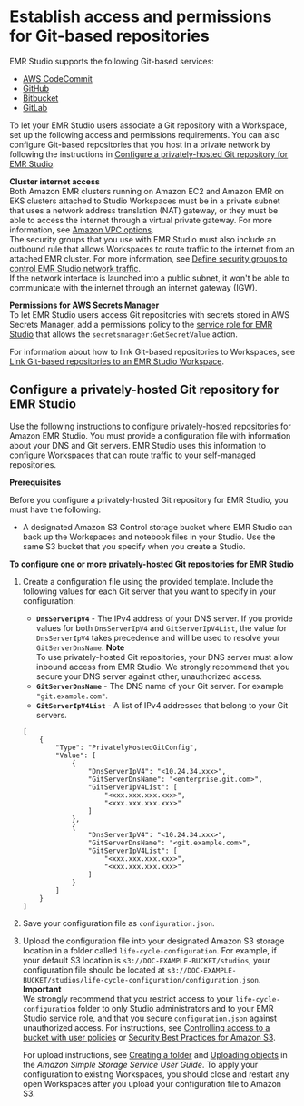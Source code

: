 # Establish access and permissions for Git\-based repositories<a name="emr-studio-enable-git"></a>

EMR Studio supports the following Git\-based services:
+ [AWS CodeCommit](http://aws.amazon.com/codecommit)
+ [GitHub](https://github.com)
+ [Bitbucket](https://bitbucket.org/)
+ [GitLab](https://about.gitlab.com/)

To let your EMR Studio users associate a Git repository with a Workspace, set up the following access and permissions requirements\. You can also configure Git\-based repositories that you host in a private network by following the instructions in [Configure a privately\-hosted Git repository for EMR Studio](#emr-studio-private-git-repo)\.

**Cluster internet access**  
Both Amazon EMR clusters running on Amazon EC2 and Amazon EMR on EKS clusters attached to Studio Workspaces must be in a private subnet that uses a network address translation \(NAT\) gateway, or they must be able to access the internet through a virtual private gateway\. For more information, see [Amazon VPC options](emr-clusters-in-a-vpc.md)\.  
The security groups that you use with EMR Studio must also include an outbound rule that allows Workspaces to route traffic to the internet from an attached EMR cluster\. For more information, see [Define security groups to control EMR Studio network traffic](emr-studio-security-groups.md)\.  
If the network interface is launched into a public subnet, it won't be able to communicate with the internet through an internet gateway \(IGW\)\.

**Permissions for AWS Secrets Manager**  
To let EMR Studio users access Git repositories with secrets stored in AWS Secrets Manager, add a permissions policy to the [service role for EMR Studio](emr-studio-service-role.md) that allows the `secretsmanager:GetSecretValue` action\.

For information about how to link Git\-based repositories to Workspaces, see [Link Git\-based repositories to an EMR Studio Workspace](emr-studio-git-repo.md)\.

## Configure a privately\-hosted Git repository for EMR Studio<a name="emr-studio-private-git-repo"></a>

Use the following instructions to configure privately\-hosted repositories for Amazon EMR Studio\. You must provide a configuration file with information about your DNS and Git servers\. EMR Studio uses this information to configure Workspaces that can route traffic to your self\-managed repositories\.

**Prerequisites**

Before you configure a privately\-hosted Git repository for EMR Studio, you must have the following:
+ A designated Amazon S3 Control storage bucket where EMR Studio can back up the Workspaces and notebook files in your Studio\. Use the same S3 bucket that you specify when you create a Studio\.

**To configure one or more privately\-hosted Git repositories for EMR Studio**

1. Create a configuration file using the provided template\. Include the following values for each Git server that you want to specify in your configuration:
   + **`DnsServerIpV4`** \- The IPv4 address of your DNS server\. If you provide values for both `DnsServerIpV4` and `GitServerIpV4List`, the value for `DnsServerIpV4` takes precedence and will be used to resolve your `GitServerDnsName`\.
**Note**  
To use privately\-hosted Git repositories, your DNS server must allow inbound access from EMR Studio\. We strongly recommend that you secure your DNS server against other, unauthorized access\.
   + **`GitServerDnsName`** \- The DNS name of your Git server\. For example `"git.example.com"`\.
   + **`GitServerIpV4List`** \- A list of IPv4 addresses that belong to your Git servers\.

   ```
   [
       {
           "Type": "PrivatelyHostedGitConfig",
           "Value": [
               {
                   "DnsServerIpV4": "<10.24.34.xxx>",
                   "GitServerDnsName": "<enterprise.git.com>",
                   "GitServerIpV4List": [
                       "<xxx.xxx.xxx.xxx>",
                       "<xxx.xxx.xxx.xxx>"
                   ]
               },
               {
                   "DnsServerIpV4": "<10.24.34.xxx>",
                   "GitServerDnsName": "<git.example.com>",
                   "GitServerIpV4List": [
                       "<xxx.xxx.xxx.xxx>",
                       "<xxx.xxx.xxx.xxx>"
                   ]
               }
           ]
       }
   ]
   ```

1. Save your configuration file as `configuration.json`\.

1. Upload the configuration file into your designated Amazon S3 storage location in a folder called `life-cycle-configuration`\. For example, if your default S3 location is `s3://DOC-EXAMPLE-BUCKET/studios`, your configuration file should be located at `s3://DOC-EXAMPLE-BUCKET/studios/life-cycle-configuration/configuration.json`\.
**Important**  
We strongly recommend that you restrict access to your `life-cycle-configuration` folder to only Studio administrators and to your EMR Studio service role, and that you secure `configuration.json` against unauthorized access\. For instructions, see [Controlling access to a bucket with user policies](https://docs.aws.amazon.com/AmazonS3/latest/userguide/walkthrough1.html) or [Security Best Practices for Amazon S3](https://docs.aws.amazon.com/AmazonS3/latest/userguide/security-best-practices.html)\.

   For upload instructions, see [Creating a folder](https://docs.aws.amazon.com/AmazonS3/latest/userguide/using-folders.html#create-folder) and [Uploading objects](https://docs.aws.amazon.com/AmazonS3/latest/userguide/upload-objects.html) in the *Amazon Simple Storage Service User Guide*\. To apply your configuration to existing Workspaces, you should close and restart any open Workspaces after you upload your configuration file to Amazon S3\.